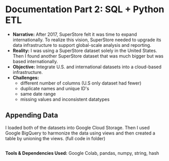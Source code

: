 # Documentation Part 2:  SQL + Python ETL
- **Narrative:** After 2017, SuperStore felt it was time to expand internationally. To realize this vision, SuperStore needed to upgrade its data infrastructure to support global-scale analysis and reporting.
- **Reality:** I was using a SuperStore dataset solely in the United States. Then I found another SuperStore dataset that was much bigger but was based internationally.
- **Objective:** Integrate U.S. and international datasets into a cloud-based infrastructure.
- **Challenges:**
  - different number of columns (U.S only dataset had fewer)
  - duplicate names and unique ID's
  - same date range
  - missing values and inconsistent datatypes

## Appending Data
I loaded both of the datasets into Google Cloud Storage. Then I used Google BigQuery to harmonize the data using views and then created a table by unioning the views. (full code in folder)

## 






**Tools & Dependencies Used:** Google Colab, pandas, numpy, string, hash
